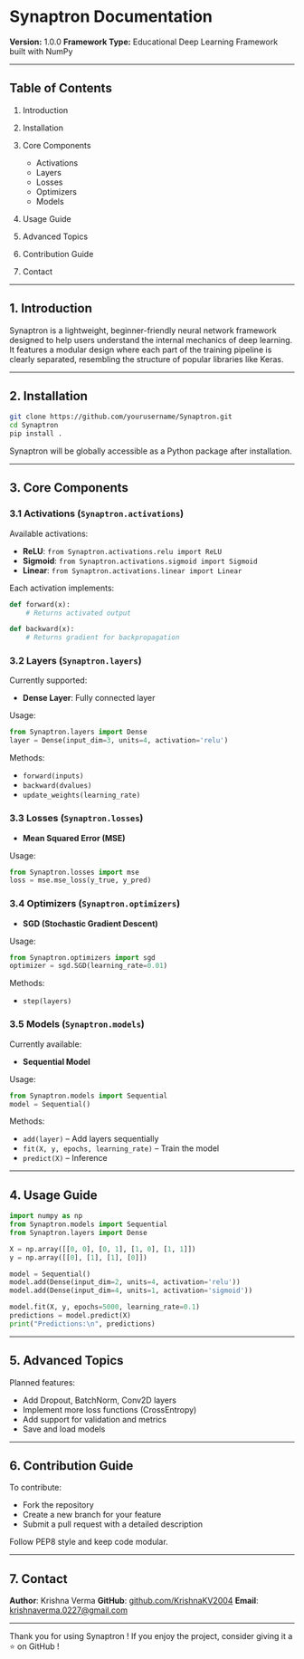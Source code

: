 # Synaptron Documentation

**Version:** 1.0.0
**Framework Type:** Educational Deep Learning Framework built with NumPy

---

## Table of Contents

1. Introduction
2. Installation
3. Core Components

   * Activations
   * Layers
   * Losses
   * Optimizers
   * Models

4. Usage Guide
5. Advanced Topics
6. Contribution Guide
7. Contact

---

## 1. Introduction

Synaptron is a lightweight, beginner-friendly neural network framework designed to help users understand the internal mechanics of deep learning. It features a modular design where each part of the training pipeline is clearly separated, resembling the structure of popular libraries like Keras.

---

## 2. Installation

```bash
git clone https://github.com/yourusername/Synaptron.git
cd Synaptron
pip install .
```

Synaptron will be globally accessible as a Python package after installation.

---

## 3. Core Components

### 3.1 Activations (`Synaptron.activations`)

Available activations:

* **ReLU**: `from Synaptron.activations.relu import ReLU`
* **Sigmoid**: `from Synaptron.activations.sigmoid import Sigmoid`
* **Linear**: `from Synaptron.activations.linear import Linear`

Each activation implements:

```python
def forward(x):
    # Returns activated output

def backward(x):
    # Returns gradient for backpropagation
```

### 3.2 Layers (`Synaptron.layers`)

Currently supported:

* **Dense Layer**: Fully connected layer

Usage:

```python
from Synaptron.layers import Dense
layer = Dense(input_dim=3, units=4, activation='relu')
```

Methods:

* `forward(inputs)`
* `backward(dvalues)`
* `update_weights(learning_rate)`

### 3.3 Losses (`Synaptron.losses`)

* **Mean Squared Error (MSE)**

Usage:

```python
from Synaptron.losses import mse
loss = mse.mse_loss(y_true, y_pred)
```

### 3.4 Optimizers (`Synaptron.optimizers`)

* **SGD (Stochastic Gradient Descent)**

Usage:

```python
from Synaptron.optimizers import sgd
optimizer = sgd.SGD(learning_rate=0.01)
```

Methods:

* `step(layers)`

### 3.5 Models (`Synaptron.models`)

Currently available:

* **Sequential Model**

Usage:

```python
from Synaptron.models import Sequential
model = Sequential()
```

Methods:

* `add(layer)` – Add layers sequentially
* `fit(X, y, epochs, learning_rate)` – Train the model
* `predict(X)` – Inference

---

## 4. Usage Guide

```python
import numpy as np
from Synaptron.models import Sequential
from Synaptron.layers import Dense

X = np.array([[0, 0], [0, 1], [1, 0], [1, 1]])
y = np.array([[0], [1], [1], [0]])

model = Sequential()
model.add(Dense(input_dim=2, units=4, activation='relu'))
model.add(Dense(input_dim=4, units=1, activation='sigmoid'))

model.fit(X, y, epochs=5000, learning_rate=0.1)
predictions = model.predict(X)
print("Predictions:\n", predictions)
```

---

## 5. Advanced Topics

Planned features:

* Add Dropout, BatchNorm, Conv2D layers
* Implement more loss functions (CrossEntropy)
* Add support for validation and metrics
* Save and load models

---

## 6. Contribution Guide

To contribute:

* Fork the repository
* Create a new branch for your feature
* Submit a pull request with a detailed description

Follow PEP8 style and keep code modular.

---

## 7. Contact

**Author**: Krishna Verma
**GitHub**: [github.com/KrishnaKV2004](https://github.com/KrishnaKV2004)
**Email**: [krishnaverma.0227@gmail.com](mailto:krishnaverma.0227@gmail.com)

---

Thank you for using Synaptron ! If you enjoy the project, consider giving it a ⭐ on GitHub !